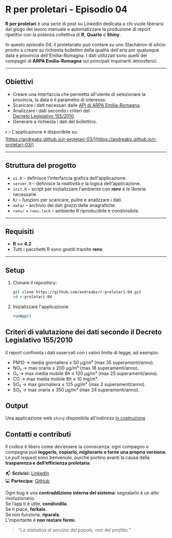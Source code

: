 # R per proletari - Episodio 04

**R per proletari** è una serie di post su LinkedIn dedicata a chi vuole
liberarsi dal giogo del lavoro manuale e automatizzare la produzione di report
ripetitivi con la potenza collettiva di **R**, **Quarto** e **Shiny**.

In questo *episodio 04*, il proletariato può contare su uno Stachánov di silicio
pronto a creare su richiesta bollettini della qualità dell'aria per qualunque data
e provincia dell'Emilia-Romagna. I dati utilizzati sono quelli dei compagni di 
**ARPA Emilia-Romagna** sui principali inquinanti atmosferici.

---

## Obiettivi

- Creare una interfaccia che permetta all'utente di selezionare la provincia, la data e il parametro di interesse.  
- Scaricare i dati necessari dalle [API di ARPA Emilia-Romagna](https://dati.arpae.it/datastore/dump/4dc855a1-6298-4b71-a1ae-d80693d43dcb).  
- Analizzare i dati secondo i criteri del  
  [Decreto Legislativo 155/2010](https://www.normattiva.it/uri-res/N2Ls?urn:nir:stato:decreto.legislativo:2010-08-13;155).  
- Generare a richiesta i dati del bollettino.

👉 L'applicazione è disponibile su:  
[https://andreabz.github.io/r-proletari-03/](https://andreabz.github.io/r-proletari-03/)

---

## Struttura del progetto

- `ui.R` – definisce l'interfaccia grafica dell'applicazione.  
- `server.R` – definisce la reattività e la logica dell'applicazione.  
- `init.R` – script per inizializzare l'ambiente con **renv** e le librerie necessarie.  
- `R/` – funzioni per scaricare, pulire e analizzare i dati.  
- `data/` – archivio dei dati grezzi delle anagrafiche.  
- `renv/` + `renv.lock` – ambiente R riproducibile e condivisibile.

---

## Requisiti

- **R >= 4.2**  
- Tutti i pacchetti R sono gestiti tramite **renv**.

---

## Setup

1. Clonare il repository:

   ```bash
   git clone https://github.com/andreabz/r-proletari-04.git
   cd r-proletari-04
   ```
   
2. Inizializzare l'applicazione

   ```r
   runApp()
   ```
   
## Criteri di valutazione dei dati secondo il Decreto Legislativo 155/2010

Il report confronta i dati osservati con i valori limite di legge, ad esempio:

- PM10 → media giornaliera ≤ 50 µg/m³ (max 35 superamenti/anno).
- NO₂ → max oraria ≤ 200 µg/m³ (max 18 superamenti/anno).
- O₃ → max media mobile 8h ≤ 120 µg/m³ (max 25 superamenti/anno).
- CO → max media mobile 8h ≤ 10 mg/m³.
- SO₂ → max giornaliera ≤ 125 µg/m³ (max 3 superamenti/anno).
- SO₂ → max oraria ≤ 350 µg/m³ (max 24 superamenti/anno).

## Output

Una applicazione web `shiny` disponibile all'indirizzo [in costruzione]()

## Contatti e contributi

Il codice è libero come dev’essere la conoscenza: ogni compagno o compagna può **leggerlo, copiarlo, migliorarlo o farne una propria versione**.  
Le *pull request* sono benvenute, purché portino avanti la causa della **trasparenza e dell’efficienza proletaria**.

📬 **Scrivici:** [LinkedIn](https://it.linkedin.com/in/andreabazzano)  
💻 **Partecipa:** [GitHub](https://github.com/andreabz/)

Ogni bug è una **contraddizione interna del sistema**: segnalarlo è un atto rivoluzionario.  
Se l’app ti è utile, **condividila**.  
Se ti piace, **forkala**.  
Se non funziona, **riparala**.  
L’importante è **non restare fermi**.

> *“La statistica al servizio del popolo, non del profitto.”*
